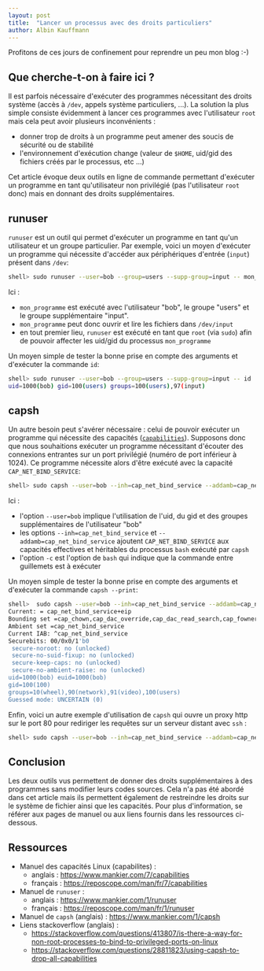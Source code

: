 ```yaml
---
layout: post
title:  "Lancer un processus avec des droits particuliers"
author: Albin Kauffmann
---
```


Profitons de ces jours de confinement pour reprendre un peu mon blog :-)

## Que cherche-t-on à faire ici ?

Il est parfois nécessaire d'exécuter des programmes nécessitant des droits système (accès à `/dev`, appels système particuliers, ...).
La solution la plus simple consiste évidemment à lancer ces programmes avec l'utilisateur `root` mais cela peut avoir plusieurs inconvénients :

- donner trop de droits à un programme peut amener des soucis de sécurité ou de stabilité
- l'environnement d'exécution change (valeur de `$HOME`, uid/gid des fichiers créés par le processus, etc ...)

Cet article évoque deux outils en ligne de commande permettant d'exécuter un programme en tant qu'utilisateur non privilégié (pas l'utilisateur `root` donc) mais en donnant des droits supplémentaires.

## runuser

`runuser` est un outil qui permet d'exécuter un programme en tant qu'un utilisateur et un groupe particulier.
Par exemple, voici un moyen d'exécuter un programme qui nécessite d'accéder aux périphériques d'entrée (`input`) présent dans `/dev`:

```bash
shell> sudo runuser --user=bob --group=users --supp-group=input -- mon_programme
```

Ici :

- `mon_programme` est exécuté avec l'utilisateur "bob", le groupe "users" et le groupe supplémentaire "input".
- `mon_programme` peut donc ouvrir et lire les fichiers dans `/dev/input`
-  en tout premier lieu, `runuser` est exécuté en tant que `root` (via `sudo`) afin de pouvoir affecter les uid/gid du processus `mon_programme`

Un moyen simple de tester la bonne prise en compte des arguments et d'exécuter la commande `id`:

```bash
shell> sudo runuser --user=bob --group=users --supp-group=input -- id
uid=1000(bob) gid=100(users) groups=100(users),97(input)
```

## capsh

Un autre besoin peut s'avérer nécessaire : celui de pouvoir exécuter un programme qui nécessite des capacités ([`capabilities`](https://reposcope.com/man/fr/7/capabilities)).
Supposons donc que nous souhaitions exécuter un programme nécessitant d'écouter des connexions entrantes sur un port privilégié (numéro de port inférieur à 1024).
Ce programme nécessite alors d'être exécuté avec la capacité `CAP_NET_BIND_SERVICE`:

```bash
shell> sudo capsh --user=bob --inh=cap_net_bind_service --addamb=cap_net_bind_service -- -c 'mon_programme'
```

Ici :

- l'option `--user=bob` implique l'utilisation de l'uid, du gid et des groupes supplémentaires de l'utilisateur "bob"
- les options `--inh=cap_net_bind_service` et `--addamb=cap_net_bind_service` ajoutent `CAP_NET_BIND_SERVICE` aux capacités effectives et héritables du processus `bash` exécuté par `capsh`
- l'option `-c` est l'option de `bash` qui indique que la commande entre guillemets est à exécuter

Un moyen simple de tester la bonne prise en compte des arguments et d'exécuter la commande `capsh --print`:

```bash
shell>  sudo capsh --user=bob --inh=cap_net_bind_service --addamb=cap_net_bind_service -- -c 'capsh --print'
Current: = cap_net_bind_service+eip
Bounding set =cap_chown,cap_dac_override,cap_dac_read_search,cap_fowner,cap_fsetid,cap_kill,cap_setgid,cap_setuid,cap_setpcap,cap_linux_immutable,cap_net_bind_service,cap_net_broadcast,cap_net_admin,cap_net_raw,cap_ipc_lock,cap_ipc_owner,cap_sys_module,cap_sys_rawio,cap_sys_chroot,cap_sys_ptrace,cap_sys_pacct,cap_sys_admin,cap_sys_boot,cap_sys_nice,cap_sys_resource,cap_sys_time,cap_sys_tty_config,cap_mknod,cap_lease,cap_audit_write,cap_audit_control,cap_setfcap,cap_mac_override,cap_mac_admin,cap_syslog,cap_wake_alarm,cap_block_suspend,cap_audit_read
Ambient set =cap_net_bind_service
Current IAB: ^cap_net_bind_service
Securebits: 00/0x0/1'b0
 secure-noroot: no (unlocked)
 secure-no-suid-fixup: no (unlocked)
 secure-keep-caps: no (unlocked)
 secure-no-ambient-raise: no (unlocked)
uid=1000(bob) euid=1000(bob)
gid=100(100)
groups=10(wheel),90(network),91(video),100(users)
Guessed mode: UNCERTAIN (0)
```

Enfin, voici un autre exemple d'utilisation de `capsh` qui ouvre un proxy http sur le port 80 pour rediriger les requêtes sur un serveur distant avec `ssh` :

```bash
shell> sudo capsh --user=bob --inh=cap_net_bind_service --addamb=cap_net_bind_service -- -c 'ssh -NL localhost:80:remote:80 gateway'
```

## Conclusion

Les deux outils vus permettent de donner des droits supplémentaires à des programmes sans modifier leurs codes sources.
Cela n'a pas été abordé dans cet article mais ils permettent également de restreindre les droits sur le système de fichier ainsi que les capacités.
Pour plus d'information, se référer aux pages de manuel ou aux liens fournis dans les ressources ci-dessous.

## Ressources

- Manuel des capacités Linux (capabilites) :
  - anglais : <https://www.mankier.com/7/capabilities>
  - français : <https://reposcope.com/man/fr/7/capabilities>
- Manuel de `runuser` :
  - anglais : <https://www.mankier.com/1/runuser>
  - français : <https://reposcope.com/man/fr/1/runuser>
- Manuel de `capsh` (anglais) : <https://www.mankier.com/1/capsh>
- Liens stackoverflow (anglais) :
  - <https://stackoverflow.com/questions/413807/is-there-a-way-for-non-root-processes-to-bind-to-privileged-ports-on-linux>
  - <https://stackoverflow.com/questions/28811823/using-capsh-to-drop-all-capabilities>
